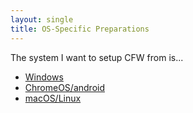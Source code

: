 ```yaml
---
layout: single
title: OS-Specific Preparations
---
```


The system I want to setup CFW from is...

- [Windows](windows.html)
- [ChromeOS/android](android.html)
- [macOS/Linux](linux.html)
